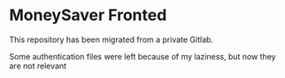 # MoneySaver Fronted

This repository has been migrated from a private Gitlab.

Some authentication files were left because of my laziness, but now they are not relevant
